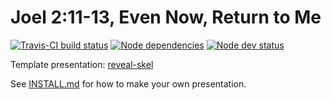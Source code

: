 # Joel 2:11-13, Even Now, Return to Me

[![Travis-CI build status](https://travis-ci.org/sermons/even-now.svg)](https://travis-ci.org/sermons/even-now)
[![Node dependencies](https://david-dm.org/sermons/even-now.svg)](https://david-dm.org/sermons/even-now)
[![Node dev status](https://david-dm.org/sermons/even-now/dev-status.svg)](https://david-dm.org/sermons/even-now#info=devDependencies)

Template presentation: [reveal-skel](https://github.com/sermons/reveal-skel)

See [INSTALL.md](INSTALL.md)
for how to make your own presentation.
